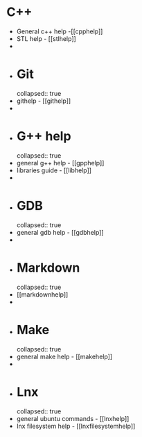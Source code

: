 # C++
- General c++ help -[[cpphelp]]
- STL help - [[stlhelp]]
-
- # Git
  collapsed:: true
- githelp - [[githelp]]
-
- # G++ help
  collapsed:: true
- general g++ help - [[gpphelp]]
- libraries guide - [[libhelp]]
-
- # GDB
  collapsed:: true
- general gdb help - [[gdbhelp]]
-
- # Markdown
  collapsed:: true
- [[markdownhelp]]
-
- # Make
  collapsed:: true
- general make help - [[makehelp]]
-
- # Lnx
  collapsed:: true
- general ubuntu commands - [[lnxhelp]]
- lnx filesystem help - [[lnxfilesystemhelp]]